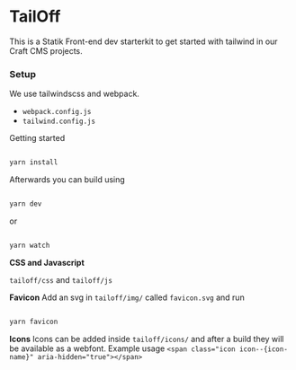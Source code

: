 # TailOff

This is a Statik Front-end dev starterkit to get started with tailwind in our Craft CMS projects.

### Setup

We use tailwindscss and webpack.

- `webpack.config.js`
- `tailwind.config.js`

Getting started

````bash

yarn install

````

Afterwards you can build using
````bash

yarn dev

````
or
````bash

yarn watch

````

**CSS and Javascript**

`tailoff/css` and `tailoff/js`

**Favicon**
Add an svg in `tailoff/img/` called `favicon.svg` and run
````bash

yarn favicon

````

**Icons**
Icons can be added inside `tailoff/icons/` and after a build they will be available as a webfont.
Example usage
`<span class="icon icon--{icon-name}" aria-hidden="true"></span>`

  
